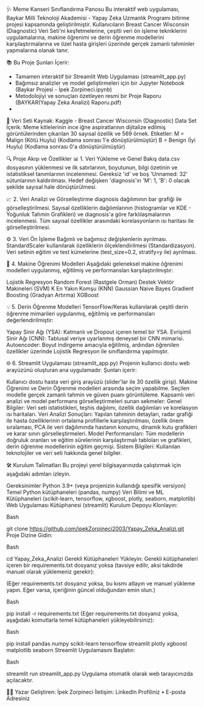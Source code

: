 🩺 Meme Kanseri Sınıflandırma Panosu
Bu interaktif web uygulaması, Baykar Milli Teknoloji Akademisi - Yapay Zeka Uzmanlık Programı bitirme projesi kapsamında geliştirilmiştir. Kullanıcıların Breast Cancer Wisconsin (Diagnostic) Veri Seti'ni keşfetmelerine, çeşitli veri ön işleme tekniklerini uygulamalarına, makine öğrenimi ve derin öğrenme modellerini karşılaştırmalarına ve özel hasta girişleri üzerinde gerçek zamanlı tahminler yapmalarına olanak tanır.

📚 Bu Proje Şunları İçerir:
- Tamamen interaktif bir Streamlit Web Uygulaması (streamlit_app.py)
- Bağımsız analizler ve model geliştirmeleri için bir Jupyter Notebook (Baykar Projesi - İpek Zorpineci.ipynb)
- Metodolojiyi ve sonuçları özetleyen resmi bir Proje Raporu (BAYKAR(Yapay Zeka Analizi) Raporu.pdf)
- 
🧪 Veri Seti
Kaynak: Kaggle - Breast Cancer Wisconsin (Diagnostic) Data Set
İçerik: Meme kitlelerinin ince iğne aspiratlarının dijitalize edilmiş görüntülerinden çıkarılan 30 sayısal özellik ve 569 örnek.
Etiketler:
M = Malign (Kötü Huylu) (Kodlama sonrası 1'e dönüştürülmüştür)
B = Benign (İyi Huylu) (Kodlama sonrası 0'a dönüştürülmüştür)

🔍 Proje Akışı ve Özellikler
📊 1. Veri Yükleme ve Genel Bakış
data.csv dosyasının yüklenmesi ve ilk satırlarının, boyutunun, bilgi özetinin ve istatistiksel tanımlarının incelenmesi.
Gereksiz 'id' ve boş 'Unnamed: 32' sütunlarının kaldırılması.
Hedef değişken 'diagnosis'ın 'M': 1, 'B': 0 olacak şekilde sayısal hale dönüştürülmesi.

📈 2. Veri Analizi ve Görselleştirme
diagnosis dağılımının bar grafiği ile görselleştirilmesi.
Sayısal özelliklerin dağılımlarının (histogramlar ve KDE - Yoğunluk Tahmin Grafikleri) ve diagnosis'a göre farklılaşmalarının incelenmesi.
Tüm sayısal özellikler arasındaki korelasyonların ısı haritası ile görselleştirilmesi.

⚙️ 3. Veri Ön İşleme
Bağımlı ve bağımsız değişkenlerin ayrılması.
StandardScaler kullanılarak özelliklerin ölçeklendirilmesi (Standardizasyon).
Veri setinin eğitim ve test kümelerine (test_size=0.2, stratify=y ile) ayrılması.

🧠 4. Makine Öğrenimi Modelleri
Aşağıdaki geleneksel makine öğrenimi modelleri uygulanmış, eğitilmiş ve performansları karşılaştırılmıştır:

Lojistik Regresyon
Random Forest (Rastgele Orman)
Destek Vektör Makineleri (SVM)
K En Yakın Komşu (KNN)
Gaussian Naive Bayes
Gradient Boosting (Gradyan Artırma)
XGBoost

💡 5. Derin Öğrenme Modelleri
TensorFlow/Keras kullanılarak çeşitli derin öğrenme mimarileri uygulanmış, eğitilmiş ve performansları değerlendirilmiştir:

Yapay Sinir Ağı (YSA): Katmanlı ve Dropout içeren temel bir YSA.
Evrişimli Sinir Ağı (CNN): Tablusal veriye uyarlanmış deneysel bir CNN mimarisi.
Autoencoder: Boyut indirgeme amacıyla eğitilmiş, ardından öğrenilen özellikler üzerinde Lojistik Regresyon ile sınıflandırma yapılmıştır.

🌐 6. Streamlit Uygulaması (streamlit_app.py)
Projenin kullanıcı dostu web arayüzünü oluşturan ana uygulamadır. Şunları içerir:

Kullanıcı dostu hasta veri giriş arayüzü (slider'lar ile 30 özellik girişi).
Makine Öğrenimi ve Derin Öğrenme modelleri arasında seçim yapabilme.
Seçilen modelle gerçek zamanlı tahmin ve güven puanı görüntüleme.
Kapsamlı veri analizi ve model performans görselleştirmeleri sunan sekmeler:
Genel Bilgiler: Veri seti istatistikleri, teşhis dağılımı, özellik dağılımları ve korelasyon ısı haritaları.
Veri Analizi Sonuçları: Yapılan tahminin detayları, radar grafiği ile hasta özelliklerinin ortalama profillerle karşılaştırılması, özellik önem sıralaması, PCA ile veri dağılımında hastanın konumu, dinamik kutu grafikleri ve karar sınırı görselleştirmeleri.
Model Performansları: Tüm modellerin doğruluk oranları ve eğitim sürelerinin karşılaştırmalı tabloları ve grafikleri, derin öğrenme modellerinin eğitim geçmişi.
Sistem Bilgileri: Kullanılan teknolojiler ve veri seti hakkında genel bilgiler.

🛠️ Kurulum Talimatları
Bu projeyi yerel bilgisayarınızda çalıştırmak için aşağıdaki adımları izleyin.

Gereksinimler
Python 3.9+ (veya projenizin kullandığı spesifik versiyon)
Temel Python kütüphaneleri (pandas, numpy)
Veri Bilimi ve ML Kütüphaneleri (scikit-learn, tensorflow, xgboost, plotly, seaborn, matplotlib)
Web Uygulaması Kütüphanesi (streamlit)
Kurulum
Depoyu Klonlayın:

Bash

git clone https://github.com/ipekZorpineci2003/Yapay_Zeka_Analizi.git
Proje Dizine Gidin:

Bash

cd Yapay_Zeka_Analizi
Gerekli Kütüphaneleri Yükleyin:
Gerekli kütüphaneleri içeren bir requirements.txt dosyanız yoksa (tavsiye edilir, aksi takdirde manuel olarak yüklemeniz gerekir):

(Eğer requirements.txt dosyanız yoksa, bu kısmı atlayın ve manuel yükleme yapın. Eğer varsa, içeriğinin güncel olduğundan emin olun.)

Bash

pip install -r requirements.txt
(Eğer requirements.txt dosyanız yoksa, aşağıdaki komutlarla temel kütüphaneleri yükleyebilirsiniz):

Bash

pip install pandas numpy scikit-learn tensorflow streamlit plotly xgboost matplotlib seaborn
Streamlit Uygulamasını Başlatın:

Bash

streamlit run streamlit_app.py
Uygulama otomatik olarak web tarayıcınızda açılacaktır.


👨‍💻 Yazar
Geliştiren: İpek Zorpineci
İletişim: LinkedIn Profiliniz • E-posta Adresiniz
